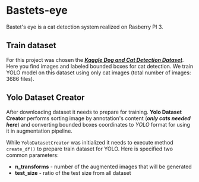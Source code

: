 # Bastets-eye
Bastet's eye is a cat detection system realized on Rasberry PI 3.

## Train dataset
For this project was chosen the 
[***Kaggle Dog and Cat Detection Dataset***](https://www.kaggle.com/datasets/andrewmvd/dog-and-cat-detection). Here you 
find images and labeled bounded boxes for cat detection. We train YOLO model on this dataset using only cat images 
(total number of images: 3686 files).

## Yolo Dataset Creator
After downloading dataset it needs to prepare for training. **Yolo Dataset Creator** performs sorting image by 
annotation's content (***only cats needed here***) and converting bounded boxes coordinates to *YOLO* format for using 
it in augmentation pipeline.

While `YoloDatasetCreator` was initialized it needs to execute method `create_df()` to prepare train dataset for YOLO.
Here is specified two common parameters: 
- **n_transforms** - number of the augmented images that will be generated
- **test_size** - ratio of the test size from all dataset
